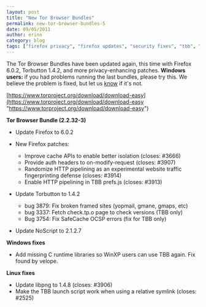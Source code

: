 ```yaml
---
layout: post
title: "New Tor Browser Bundles"
permalink: new-tor-browser-bundles-5
date: 09/05/2011
author: erinn
category: blog
tags: ["firefox privacy", "firefox updates", "security fixes", "tbb", "tor browser"]
---
```


The Tor Browser Bundles have been updated again, this time with Firefox 6.0.2, Torbutton 1.4.2, and more privacy-enhancing patches. **Windows users:** if you had problems running the last bundles, please try this. We believe the problem is fixed, but let us [know](https://trac.torproject.org/) if it's not.

[https://www.torproject.org/download/download-easy](https://www.torproject.org/download/download-easy "https://www.torproject.org/download/download-easy")

**Tor Browser Bundle (2.2.32-3)**

- Update Firefox to 6.0.2
- New Firefox patches:

  - Improve cache APIs to enable better isolation (closes: #3666)
  - Provide auth headers to on-modify-request (closes: #3907)
  - Randomize HTTP pipelining as an experimental website traffic fingerprinting defense (closes: #3914)
  - Enable HTTP pipelining in TBB prefs.js (closes: #3913)
- Update Torbutton to 1.4.2

  - bug 3879: Fix broken framed sites (yopmail, gmane, gmaps, etc)
  - bug 3337: Fetch check.tp.o page to check versions (TBB only)
  - Bug 3754: Fix SafeCache OCSP errors (fix for TBB only)
- Update NoScript to 2.1.2.7

**Windows fixes**

- Add missing C runtime libraries so WinXP users can use TBB again. Fix found by velope.

**Linux fixes**

- Update libpng to 1.4.8 (closes: #3906)
- Make the TBB launch script work when using a relative symlink (closes: #2525)

